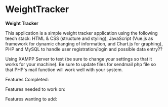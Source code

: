 # WeightTracker
**Weight Tracker**

This application is a simple weight tracker application using the following teech stack: HTML & CSS (structure and styling), JavaScript (Vue.js as framework for dynamic changing of information, and Chart.js for graphing), PHP and MySQL to handle user registration/login and possible data entry??

Using XAMPP Server to test (be sure to change your settings so that it works for your machine). Be sure to update files for sendmail php file so that PHP's mail function will work well with your system.


Features Completed:


Features needed to work on:



Features wanting to add:
